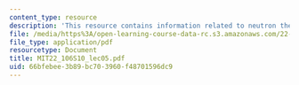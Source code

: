 ```yaml
---
content_type: resource
description: 'This resource contains information related to neutron thermalization. '
file: /media/https%3A/open-learning-course-data-rc.s3.amazonaws.com/22-106-neutron-interactions-and-applications-spring-2010/66bfebee3b89bc703960f48701596dc9_MIT22_106S10_lec05.pdf
file_type: application/pdf
resourcetype: Document
title: MIT22_106S10_lec05.pdf
uid: 66bfebee-3b89-bc70-3960-f48701596dc9
---
```

